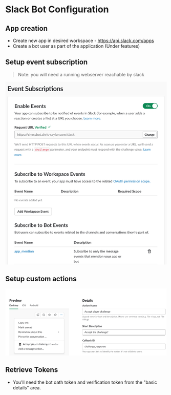 # Slack Bot Configuration

## App creation

* Create new app in desired workspace - https://api.slack.com/apps
* Create a bot user as part of the application (Under features)

## Setup event subscription

> Note: you will need a running webserver reachable by slack

![](./event_subscriptions.png)

## Setup custom actions

![](./action_accept_challenge.png)

## Retrieve Tokens

* You'll need the bot oath token and verification token from the "basic details" area.